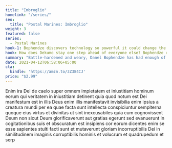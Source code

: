 ```yaml
---
title: "Imbroglio"
homelink: "/series/"
seo:
  title: "Postal Marines: Imbroglio"
weight: 3
featured: false
series:
  - Postal Marines
hook-1: Bophendze discovers technology so powerful it could change the Core Imperium forever.
hook: How does Dekumo stay one step ahead of everyone else? Bophendze risks death to discover the critical piece of their secret weapon.
summary: "Battle-hardened and weary, Danel Bophendze has had enough of endless skirmishes, pervasive corruption, and the unyielding demands of the Postal Service. Fate deals him a cruel blow as he finds himself stranded in a dangerous, far-flung star system. But instead of succumbing to despair, he stumbles upon a game-changing technology with the potential to transform the Core Imperium. With the weight of this discovery on his shoulders, Bophendze must decide whether to wield its power for his own ends or forge a new path in the treacherous realm of interstellar conflict."
date: 2021-04-12T06:58:06+05:00
cta:
  kindle: 'https://amzn.to/3Z384CJ'
price: "$2.99"
---
```


Enim ira Dei de caelo super omnem impietatem et iniustitiam hominum eorum qui veritatem in iniustitiam detinent quia quod notum est Dei manifestum est in illis Deus enim illis manifestavit invisibilia enim ipsius a creatura mundi per ea quae facta sunt intellecta conspiciuntur sempiterna quoque eius virtus et divinitas ut sint inexcusabiles quia cum cognovissent Deum non sicut Deum glorificaverunt aut gratias egerunt sed evanuerunt in cogitationibus suis et obscuratum est insipiens cor eorum dicentes enim se esse sapientes stulti facti sunt et mutaverunt gloriam incorruptibilis Dei in similitudinem imaginis corruptibilis hominis et volucrum et quadrupedum et serp
